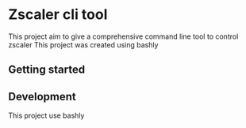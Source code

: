# Zscaler cli tool
This project aim to give a comprehensive command line tool to control zscaler
This project was created using bashly


## Getting started

## Development

This project use bashly


